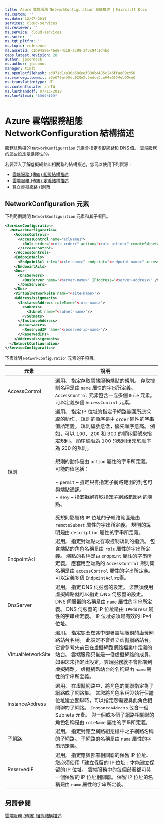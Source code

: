```yaml
---
title: Azure 雲端服務 NetworkConfiguration 結構描述 | Microsoft Docs
ms.custom: ''
ms.date: 12/07/2016
services: cloud-services
ms.reviewer: ''
ms.service: cloud-services
ms.suite: ''
ms.tgt_pltfrm: ''
ms.topic: reference
ms.assetid: c1b94a9e-46e8-4a18-ac99-343c94b1d4bd
caps.latest.revision: 28
author: jpconnock
ms.author: jeconnoc
manager: timlt
ms.openlocfilehash: ed071d1da30a598eef830b4485c246ffae09c950
ms.sourcegitcommit: e0a678acb0dc928e5c5edde3ca04e6854eb05ea6
ms.translationtype: HT
ms.contentlocale: zh-TW
ms.lasthandoff: 07/13/2018
ms.locfileid: "39004109"
---
```

# <a name="azure-cloud-services-config-networkconfiguration-schema"></a>Azure 雲端服務組態 NetworkConfiguration 結構描述

服務組態檔的 `NetworkConfiguration` 元素會指定虛擬網路和 DNS 值。 雲端服務的這些設定是選擇性的。

若要深入了解虛擬網路和相關聯的結構描述，您可以使用下列資源：

- [雲端服務 (傳統) 組態結構描述](schema-cscfg-file.md)
- [雲端服務 (傳統) 定義結構描述](schema-csdef-file.md)
- [建立虛擬網路 (傳統)](../virtual-network/virtual-networks-create-vnet-classic-pportal.md)

## <a name="networkconfiguration-element"></a>NetworkConfiguration 元素
下列範例說明 `NetworkConfiguration` 元素和其子項目。

```xml
<ServiceConfiguration>
  <NetworkConfiguration>
    <AccessControls>
      <AccessControl name="aclName1">
        <Rule order="<rule-order>" action="<rule-action>" remoteSubnet="<subnet-address>" description="rule-description"/>
      </AccessControl>
    </AccessControls>
    <EndpointAcls>
      <EndpointAcl role="<role-name>" endpoint="<endpoint-name>" accessControl="<acl-name>"/>
    </EndpointAcls>
    <Dns>
      <DnsServers>
        <DnsServer name="<server-name>" IPAddress="<server-address>" />
      </DnsServers>
    </Dns>
    <VirtualNetworkSite name="<site-name>"/>
    <AddressAssignments>
      <InstanceAddress roleName="<role-name>">
        <Subnets>
          <Subnet name="<subnet-name>"/>
        </Subnets>
      </InstanceAddress>
      <ReservedIPs>
        <ReservedIP name="<reserved-ip-name>"/>
      </ReservedIPs>
    </AddressAssignments>
  </NetworkConfiguration>
</ServiceConfiguration>
```

下表說明 `NetworkConfiguration` 元素的子項目。

| 元素       | 說明 |
| ------------- | ----------- |
| AccessControl | 選用。 指定存取雲端服務端點的規則。 存取控制名稱是由 `name` 屬性的字串所定義。 `AccessControl` 元素包含一或多個 `Rule` 元素。 可以定義多個 `AccessControl` 元素。|
| 規則 | 選用。 指定 IP 位址的指定子網路範圍所應採取的動作。 規則的順序是由 `order` 屬性的字串值所定義。 規則編號愈低，優先順序愈高。 例如，可以 100、200 和 300 的順序編號來指定規則。 順序編號為 100 的規則優先於順序為 200 的規則。<br /><br /> 規則的動作是由 `action` 屬性的字串所定義。 可能的值包括：<br /><br /> -   `permit` – 指定只有指定子網路範圍的封包可與端點通訊。<br />-   `deny` – 指定拒絕存取指定子網路範圍內的端點。<br /><br /> 受規則影響的 IP 位址的子網路範圍是由 `remoteSubnet` 屬性的字串所定義。 規則的說明是由 `description` 屬性的字串所定義。|
| EndpointAcl | 選用。 指定對端點之存取控制規則的指派。 包含端點的角色名稱是由 `role` 屬性的字串所定義。 端點的名稱是由 `endpoint` 屬性的字串所定義。 應套用至端點的 `AccessControl` 規則集名稱是由 `accessControl` 屬性的字串所定義。 可以定義多個 `EndpointAcl` 元素。|
| DnsServer | 選用。 指定 DNS 伺服器的設定。 您無須使用虛擬網路就可以指定 DNS 伺服器的設定。 DNS 伺服器的名稱是由 `name` 屬性的字串所定義。 DNS 伺服器的 IP 位址是由 `IPAddress` 屬性的字串所定義。 IP 位址必須是有效的 IPv4 位址。|
| VirtualNetworkSite | 選用。 指定您要在其中部署雲端服務的虛擬網路站台名稱。 此設定不會建立虛擬網路站台。 它會參考先前已在虛擬網路網路檔案中定義的站台。 雲端服務只能是一個虛擬網路的成員。 如果您未指定此設定，雲端服務就不會部署到虛擬網路。 虛擬網路站台的名稱是由 `name` 屬性的字串所定義。|
| InstanceAddress | 選用。 在虛擬網路中，將角色的關聯指定為子網路或子網路集。 當您將角色名稱與執行個體位址建立關聯時，可以指定您需要與此角色相關聯的子網路。 `InstanceAddress` 包含一個 Subnets 元素。 與一個或多個子網路相關聯的角色名稱是由 `roleName` 屬性的字串所定義。|
| 子網路 | 選用。 指定對應至網路組態檔中之子網路名稱的子網路。 子網路的名稱是由 `name` 屬性的字串所定義。|
| ReservedIP | 選用。 指定應與部署相關聯的保留 IP 位址。 您必須使用「建立保留的 IP 位址」才能建立保留的 IP 位址。 雲端服務中的每個部署都可與一個保留的 IP 位址相關聯。 保留 IP 位址的名稱是由 `name` 屬性的字串所定義。|

## <a name="see-also"></a>另請參閱
[雲端服務 (傳統) 組態結構描述](schema-cscfg-file.md)